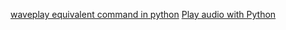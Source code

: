 [waveplay equivalent command in python](https://stackoverflow.com/questions/42209283/waveplay-equivalent-command-in-python)
[Play audio with Python](https://stackoverflow.com/questions/260738/play-audio-with-python)
